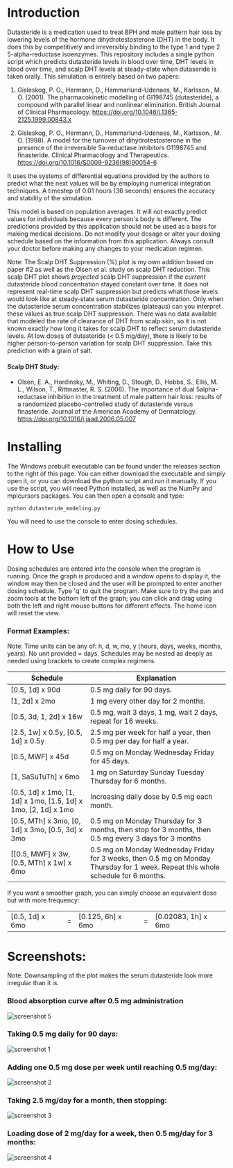 # Introduction

Dutasteride is a medication used to treat BPH and male pattern hair loss by lowering levels of the hormone dihydrotestosterone (DHT) in the body. It does this by competitively and irreversibly binding to the type 1 and type 2 5-alpha-reductase isoenzymes. This repository includes a single python script which predicts dutasteride levels in blood over time, DHT levels in blood over time, and scalp DHT levels at steady-state when dutaseride is taken orally. This simulation is entirely based on two papers:

1) Gisleskog, P. O., Hermann, D., Hammarlund-Udenaes, M., Karlsson., M. O. (2001). The pharmacokinetic modelling of GI198745 (dutasteride),
a compound with parallel linear and nonlinear elimination. British Journal of Clinical Pharmacology. https://doi.org/10.1046/j.1365-2125.1999.00843.x

2) Gisleskog, P. O., Hermann, D., Hammarlund-Udenaes, M., Karlsson., M. O. (1998). A model for the turnover of dihydrotestosterone in the presence of the irreversible 5a-reductase inhibitors G1198745 and finasteride. Clinical Pharmacology and Therapeutics. https://doi.org/10.1016/S0009-9236(98)90054-6

It uses the systems of differential equations provided by the authors to predict what the next values will be by employing numerical integration techniques. A timestep of 0.01 hours (36 seconds) ensures the accuracy and stability of the simulation.

This model is based on population averages. It will not exactly predict values for individuals because every person's body is different. The predictions provided by this application should not be used as a basis for making medical decisions. Do not modify your dosage or alter your dosing schedule based on the information from this application. Always consult your doctor before making any changes to your medication regimen.

Note: The Scalp DHT Suppression (%) plot is my own addition based on paper #2 as well as the Olsen et al. study on scalp DHT reduction. This scalp DHT plot shows *projected* scalp DHT suppression if the *current* dutasteride blood concentration stayed constant over time. It does not represent real-time scalp DHT suppression but predicts what those levels would look like at steady-state serum dutasteride concentration. Only when the dutasteride serum concentration stabilizes (plateaus) can you interpret these values as true scalp DHT suppression. There was no data available that modeled the rate of clearance of DHT from scalp skin, so it is not known exactly how long it takes for scalp DHT to reflect serum dutasteride levels. At low doses of dutasteride (< 0.5 mg/day), there is likely to be higher person-to-person variation for scalp DHT suppression. Take this prediction with a grain of salt.

#### Scalp DHT Study:
- Olsen, E. A., Hordinsky, M., Whiting, D., Stough, D., Hobbs, S., Ellis, M. L., Wilson, T., Rittmaster, R. S. (2006). The importance of dual 5alpha-reductase inhibition in the treatment of male pattern hair loss: results of a randomized placebo-controlled study of dutasteride versus finasteride. Journal of the American Academy of Dermatology. https://doi.org/10.1016/j.jaad.2006.05.007

# Installing

The Windows prebuilt executable can be found under the releases section to the right of this page. You can either download the executable and simply open it, or you can download the python script and run it manually. If you use the script, you will need Python installed, as well as the NumPy and mplcursors packages. You can then open a console and type:

```
python dutasteride_modeling.py
```

You will need to use the console to enter dosing schedules.

# How to Use

Dosing schedules are entered into the console when the program is running. Once the graph is produced and a window opens to display it, the window may then be closed and the user will be prompted to enter another dosing schedule. Type 'q' to quit the program. Make sure to try the pan and zoom tools at the bottom left of the graph; you can click and drag using both the left and right mouse buttons for different effects. The home icon will reset the view.

### Format Examples:

Note: Time units can be any of: h, d, w, mo, y (hours, days, weeks, months, years). No unit provided = days. Schedules may be nested as deeply as needed using brackets to create complex regimens.

| Schedule        | Explanation           |
| ------------- | ------------- |
| [0.5, 1d] x 90d      | 0.5 mg daily for 90 days. |
| [1, 2d] x 2mo    | 1 mg every other day for 2 months.      |
| [0.5, 3d, 1, 2d] x 16w | 0.5 mg, wait 3 days, 1 mg, wait 2 days, repeat for 16 weeks.      |
| [2.5, 1w] x 0.5y, [0.5, 1d] x 0.5y |2.5 mg per week for half a year, then 0.5 mg per day for half a year. |
| [0.5, MWF] x 45d | 0.5 mg on Monday Wednesday Friday for 45 days. |
| [1, SaSuTuTh] x 6mo | 1 mg on Saturday Sunday Tuesday Thursday for 6 months.|
| [0.5, 1d] x 1mo, [1, 1d] x 1mo, [1.5, 1d] x 1mo, [2, 1d] x 1mo | Increasing daily dose by 0.5 mg each month. |
| [0.5, MTh] x 3mo, [0, 1d] x 3mo, [0.5, 3d] x 3mo | 0.5 mg on Monday Thursday for 3 months, then stop for 3 months, then 0.5 mg every 3 days for 3 months |
| [[0.5, MWF] x 3w, [0.5, MTh] x 1w] x 6mo | 0.5 mg on Monday Wednesday Friday for 3 weeks, then 0.5 mg on Monday Thursday for 1 week. Repeat this whole schedule for 6 months. |

If you want a smoother graph, you can simply choose an equivalent dose but with more frequency:

|                 |   |                      |  |                      |
| --------------- | - | -------------------- |- | -------------------- |
| [0.5, 1d] x 6mo | = | [0.125, 6h] x 6mo |  = | [0.02083, 1h] x 6mo |

# Screenshots:

Note: Downsampling of the plot makes the serum dutasteride look more irregular than it is.

### Blood absorption curve after 0.5 mg administration
![screenshot 5](https://github.com/FuzzyCat444/Dutasteride-Pharmacokinetics-Pharmacodynamics/blob/main/screenshots/screenshot5.png?raw=true)

### Taking 0.5 mg daily for 90 days:
![screenshot 1](https://github.com/FuzzyCat444/Dutasteride-Pharmacokinetics-Pharmacodynamics/blob/main/screenshots/screenshot1.png?raw=true)

### Adding one 0.5 mg dose per week until reaching 0.5 mg/day:
![screenshot 2](https://github.com/FuzzyCat444/Dutasteride-Pharmacokinetics-Pharmacodynamics/blob/main/screenshots/screenshot2.png?raw=true)

### Taking 2.5 mg/day for a month, then stopping:
![screenshot 3](https://github.com/FuzzyCat444/Dutasteride-Pharmacokinetics-Pharmacodynamics/blob/main/screenshots/screenshot3.png?raw=true)

### Loading dose of 2 mg/day for a week, then 0.5 mg/day for 3 months:
![screenshot 4](https://github.com/FuzzyCat444/Dutasteride-Pharmacokinetics-Pharmacodynamics/blob/main/screenshots/screenshot4.png?raw=true)
